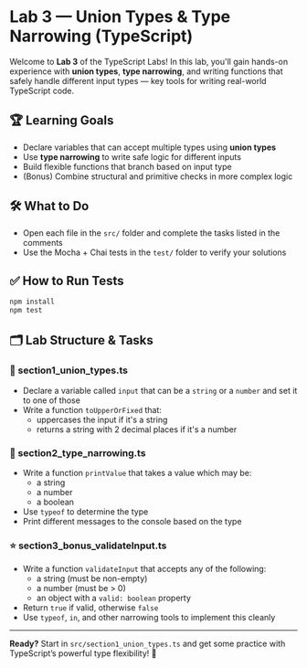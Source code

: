 # Lab 3 — Union Types & Type Narrowing (TypeScript)

Welcome to **Lab 3** of the TypeScript Labs! In this lab, you'll gain hands-on experience with **union types**, **type narrowing**, and writing functions that safely handle different input types — key tools for writing real-world TypeScript code.

## 🏆 Learning Goals

- Declare variables that can accept multiple types using **union types**
- Use **type narrowing** to write safe logic for different inputs
- Build flexible functions that branch based on input type
- (Bonus) Combine structural and primitive checks in more complex logic

## 🛠️ What to Do

- Open each file in the `src/` folder and complete the tasks listed in the comments
- Use the Mocha + Chai tests in the `test/` folder to verify your solutions

## ✅ How to Run Tests

```bash
npm install
npm test
```

## 🗂️ Lab Structure & Tasks

### 🔹 section1_union_types.ts

- Declare a variable called `input` that can be a `string` or a `number` and set it to one of those
- Write a function `toUpperOrFixed` that:
  - uppercases the input if it's a string
  - returns a string with 2 decimal places if it's a number

### 🔹 section2_type_narrowing.ts

- Write a function `printValue` that takes a value which may be:
  - a string
  - a number
  - a boolean
- Use `typeof` to determine the type
- Print different messages to the console based on the type

### ⭐ section3_bonus_validateInput.ts

- Write a function `validateInput` that accepts any of the following:
  - a string (must be non-empty)
  - a number (must be > 0)
  - an object with a `valid: boolean` property
- Return `true` if valid, otherwise `false`
- Use `typeof`, `in`, and other narrowing tools to implement this cleanly

---

**Ready?** Start in `src/section1_union_types.ts` and get some practice with TypeScript’s powerful type flexibility! 🚀
